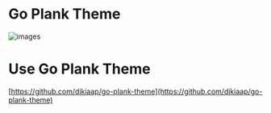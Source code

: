 # Go Plank Theme
![images](http://i.imgbox.com/VycKRPO7.png)

# Use Go Plank Theme
[https://github.com/dikiaap/go-plank-theme](https://github.com/dikiaap/go-plank-theme)